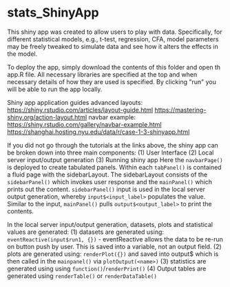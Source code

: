 # stats_ShinyApp

  This shiny app was created to allow users to play with data. Specifically, for different statistical models, e.g., t-test, regression, CFA, model parameters may be freely tweaked to simulate data and see how it alters the effects in the model. 

  To deploy the app, simply download the contents of this folder and open th app.R file. All necessary libraries are specified at the top and when necessary details of how they are used is specified. By clicking "run" you will be able to run the app locally.

Shiny app application guides advanced layouts: https://shiny.rstudio.com/articles/layout-guide.html https://mastering-shiny.org/action-layout.html
navbar example: https://shiny.rstudio.com/gallery/navbar-example.html
https://shanghai.hosting.nyu.edu/data/r/case-1-3-shinyapp.html

If you did not go through the tutorials at the links above, the shiny app can be broken down into three main components: 
      (1) User Interface
       (2) Local server input/output generation
       (3) Running shiny app
 Here the `navbarPage()` is deployed to create tabulated panels. Within each `tabPanel()` is contained a fluid page with the sidebarLayout. 
   The sidebarLayout consists of the `sidebarPanel()` which invokes user response and the `mainPanel()` which prints out the content.
   `sidebarPanel()` input is used in the local server output generation, whereby `input$<input_label>` populates the value.
   Similar to the input, `mainPanel()` pulls `output$<output_label>` to print the contents.

 In the local server input/output generation, datasets, plots and statistical values are generated:
       (1) datasets are generated using: `eventReactive(input$run1, {})` - eventReactive allows the data to be re-run on button push by user. This is saved into a variable, not an output field.
       (2) plots are generated using: `renderPlot({})` and saved into output$<variable name> which is then called in the `mainpanel()` via `plotOutput(<name>)`
       (3) statistics are generated using using `function()`/`renderPrint()`
       (4) Output tables are generated using `renderTable()` or `renderDataTable()` 
